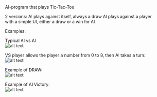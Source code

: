 AI-program that plays Tic-Tac-Toe

2 versions:
AI plays against itself, always a draw
AI plays against a player with a simple UI, either a draw or a win for AI

Examples:  

Typical AI vs AI  
![alt text](https://github.com/LuckyKot/minmax/blob/17c80e998102e5c896121f742cfa5bbee055e651/example_ai.png)

VS player allows the player a number from 0 to 8, then AI takes a turn:  
![alt text](https://github.com/LuckyKot/minmax/blob/17c80e998102e5c896121f742cfa5bbee055e651/example_player1.png)

Example of DRAW:  
![alt text](https://github.com/LuckyKot/minmax/blob/17c80e998102e5c896121f742cfa5bbee055e651/example_player2.png)

Example of AI Victory:  
![alt text](https://github.com/LuckyKot/minmax/blob/17c80e998102e5c896121f742cfa5bbee055e651/example_player3.png)
